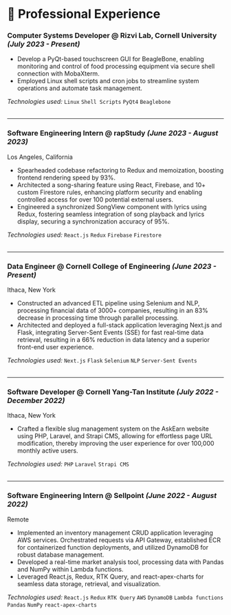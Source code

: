 # 🎯 Professional Experience

### **Computer Systems Developer** @ Rizvi Lab, Cornell University _(July 2023 - Present)_

-   Develop a PyQt-based touchscreen GUI for BeagleBone, enabling monitoring and control of food processing equipment via secure shell connection with MobaXterm.
-   Employed Linux shell scripts and cron jobs to streamline system operations and automate task management.

_Technologies used:_ `Linux` `Shell Scripts` `PyQt4` `Beaglebone` <br><br>

<hr />

### **Software Engineering Intern** @ rapStudy _(June 2023 - August 2023)_

Los Angeles, California

-   Spearheaded codebase refactoring to Redux and memoization, boosting frontend rendering speed by 93%.
-   Architected a song-sharing feature using React, Firebase, and 10+ custom Firestore rules, enhancing platform security and enabling controlled access for over 100 potential external users.
-   Engineered a synchronized SongView component with lyrics using Redux, fostering seamless integration of song playback and lyrics display, securing a synchronization accuracy of 95%.

_Technologies used:_ `React.js` `Redux` `Firebase` `Firestore` <br><br>

<hr />

### **Data Engineer** @ Cornell College of Engineering _(June 2023 - Present)_

Ithaca, New York

-   Constructed an advanced ETL pipeline using Selenium and NLP, processing financial data of 3000+ companies, resulting in an 83% decrease in processing time through parallel processing.
-   Architected and deployed a full-stack application leveraging Next.js and Flask, integrating Server-Sent Events (SSE) for fast real-time data retrieval, resulting in a 66% reduction in data latency and a superior front-end user experience.

_Technologies used:_ `Next.js` `Flask` `Selenium` `NLP` `Server-Sent Events`<br><br>

<hr />

### **Software Developer** @ Cornell Yang-Tan Institute _(July 2022 - December 2022)_

Ithaca, New York

-   Crafted a flexible slug management system on the AskEarn website using PHP, Laravel, and Strapi CMS, allowing for effortless page URL modification, thereby improving the user experience for over 100,000 monthly active users.

_Technologies used:_ `PHP` `Laravel` `Strapi CMS`<br><br>

<hr />

### **Software Engineering Intern** @ Sellpoint _(June 2022 - August 2022)_

Remote

-   Implemented an inventory management CRUD application leveraging AWS services. Orchestrated requests via API Gateway, established ECR for containerized function deployments, and utilized DynamoDB for robust database management.
-   Developed a real-time market analysis tool, processing data with Pandas and NumPy within Lambda functions.
-   Leveraged React.js, Redux, RTK Query, and react-apex-charts for seamless data storage, retrieval, and visualization.

_Technologies used:_ `React.js` `Redux` `RTK Query` `AWS` `DynamoDB` `Lambda functions` `Pandas` `NumPy` `react-apex-charts`

